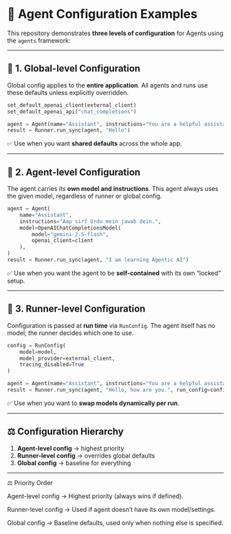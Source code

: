 # 🚀 Agent Configuration Examples

This repository demonstrates **three levels of configuration** for Agents using the `agents` framework:

---

## 🔹 1. Global-level Configuration

Global config applies to the **entire application**.
All agents and runs use these defaults unless explicitly overridden.

```python
set_default_openai_client(external_client)
set_default_openai_api("chat_completions")

agent = Agent(name="Assistant", instructions="You are a helpful assistant", model="gemini-2.0-flash")
result = Runner.run_sync(agent, "Hello")
```

✅ Use when you want **shared defaults** across the whole app.

---

## 🔹 2. Agent-level Configuration

The agent carries its **own model and instructions**.
This agent always uses the given model, regardless of runner or global config.

```python
agent = Agent(
    name="Assistant",
    instructions="Aap sirf Urdu mein jawab dein.",
    model=OpenAIChatCompletionsModel(
        model="gemini-2.5-flash",
        openai_client=client
    ),
)
result = Runner.run_sync(agent, "I am learning Agentic AI")
```

✅ Use when you want the agent to be **self-contained** with its own “locked” setup.

---

## 🔹 3. Runner-level Configuration

Configuration is passed at **run time** via `RunConfig`.
The agent itself has no model; the runner decides which one to use.

```python
config = RunConfig(
    model=model,
    model_provider=external_client,
    tracing_disabled=True
)

agent = Agent(name="Assistant", instructions="You are a helpful assistant")
result = Runner.run_sync(agent, "Hello, how are you.", run_config=config)
```

✅ Use when you want to **swap models dynamically per run**.

---

## ⚖️ Configuration Hierarchy

1. **Agent-level config** → highest priority
2. **Runner-level config** → overrides global defaults
3. **Global config** → baseline for everything

---
⚖️ Priority Order

Agent-level config → Highest priority (always wins if defined).

Runner-level config → Used if agent doesn’t have its own model/settings.

Global config → Baseline defaults, used only when nothing else is specified.
